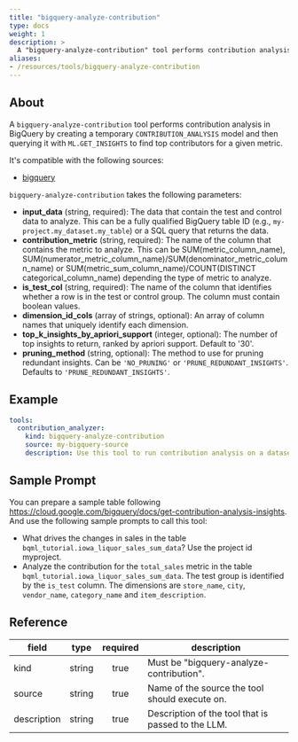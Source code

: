 ```yaml
---
title: "bigquery-analyze-contribution"
type: docs
weight: 1
description: >
  A "bigquery-analyze-contribution" tool performs contribution analysis in BigQuery.
aliases:
- /resources/tools/bigquery-analyze-contribution
---
```


## About

A `bigquery-analyze-contribution` tool performs contribution analysis in BigQuery by creating a temporary `CONTRIBUTION_ANALYSIS` model and then querying it with `ML.GET_INSIGHTS` to find top contributors for a given metric.

It's compatible with the following sources:

- [bigquery](../../sources/bigquery.md)

`bigquery-analyze-contribution` takes the following parameters:

- **input_data** (string, required): The data that contain the test and control data to analyze. This can be a fully qualified BigQuery table ID (e.g., `my-project.my_dataset.my_table`) or a SQL query that returns the data.
- **contribution_metric** (string, required): The name of the column that contains the metric to analyze. This can be SUM(metric_column_name), SUM(numerator_metric_column_name)/SUM(denominator_metric_column_name) or SUM(metric_sum_column_name)/COUNT(DISTINCT categorical_column_name) depending the type of metric to analyze.
- **is_test_col** (string, required): The name of the column that identifies whether a row is in the test or control group. The column must contain boolean values.
- **dimension_id_cols** (array of strings, optional): An array of column names that uniquely identify each dimension.
- **top_k_insights_by_apriori_support** (integer, optional): The number of top insights to return, ranked by apriori support. Default to '30'.
- **pruning_method** (string, optional): The method to use for pruning redundant insights. Can be `'NO_PRUNING'` or `'PRUNE_REDUNDANT_INSIGHTS'`. Defaults to `'PRUNE_REDUNDANT_INSIGHTS'`.


## Example

```yaml
tools:
  contribution_analyzer:
    kind: bigquery-analyze-contribution
    source: my-bigquery-source
    description: Use this tool to run contribution analysis on a dataset in BigQuery.
```

## Sample Prompt
You can prepare a sample table following https://cloud.google.com/bigquery/docs/get-contribution-analysis-insights.
And use the following sample prompts to call this tool:

- What drives the changes in sales in the table `bqml_tutorial.iowa_liquor_sales_sum_data`? Use the project id myproject.
- Analyze the contribution for the `total_sales` metric in the table `bqml_tutorial.iowa_liquor_sales_sum_data`. The test group is identified by the `is_test` column. The dimensions are `store_name`, `city`, `vendor_name`, `category_name` and `item_description`.

## Reference

| **field**   | **type** | **required** | **description**                                            |
|-------------|:--------:|:------------:|------------------------------------------------------------|
| kind        |  string  |     true     | Must be "bigquery-analyze-contribution".                   |
| source      |  string  |     true     | Name of the source the tool should execute on.             |
| description |  string  |     true     | Description of the tool that is passed to the LLM.         |

